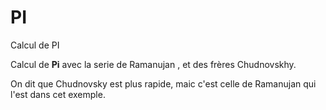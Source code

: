 # PI
Calcul de PI

Calcul de **Pi** avec la serie de Ramanujan , et des frères Chudnovskhy.

On dit que Chudnovsky est plus rapide, maic c'est celle de Ramanujan qui l'est dans cet exemple.

